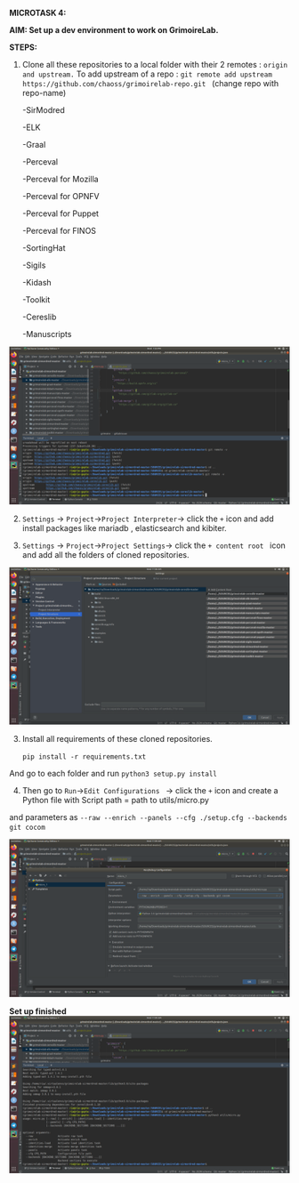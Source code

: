 **MICROTASK 4:**

**AIM: Set up a dev environment to work on GrimoireLab.**

**STEPS:**


1. Clone all these repositories to a local folder with their 2 remotes : ```origin and upstream.``` 
To add upstream of a repo : ```git remote add upstream https://github.com/chaoss/grimoirelab-repo.git ```  (change repo with repo-name)

	-SirModred

	-ELK

	-Graal

	-Perceval

	-Perceval for Mozilla

	-Perceval for OPNFV

	-Perceval for Puppet

	-Perceval for FINOS

	-SortingHat

	-Sigils

	-Kidash

	-Toolkit

	-Cereslib

	-Manuscripts

![Image description](https://github.com/ria18405/Microtasks/blob/master/Microtask4/remotes.png)

2. ```Settings``` -> ```Project```->```Project Interpreter```-> click the ```+``` icon and add install packages like mariadb , elasticsearch and kibiter.

3. ```Settings``` -> ```Project```->```Project Settings```-> click the ```+ content root ``` icon and add all the folders of cloned repositories.

![Image description](https://github.com/ria18405/Microtasks/blob/master/Microtask4/ProjectStructure.png)

3. Install all requirements of these cloned repositories.


	```pip install -r requirements.txt```

And go to each folder and run ```python3 setup.py install```

4. Then go to ```Run```->```Edit Configurations ``` -> click the ```+``` icon and create a Python file with Script path = path to utils/micro.py 

and parameters as ```--raw --enrich --panels --cfg ./setup.cfg --backends git cocom```

![Image description](https://github.com/ria18405/Microtasks/blob/master/Microtask4/micro.png)

**Set up finished**
![Image description](https://github.com/ria18405/Microtasks/blob/master/Microtask4/output.png)

